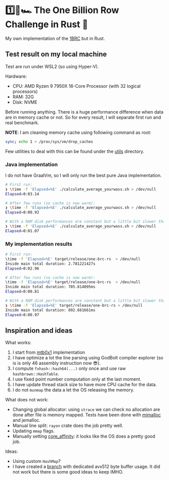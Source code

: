# 1️⃣🐝🏎️ The One Billion Row Challenge in Rust 🦀

My own implementation of the [1BRC](https://github.com/gunnarmorling/1brc) but in Rust.

## Test result on my local machine

Test are run under WSL2 (so using Hyper-V).

Hardware:

- CPU: AMD Ryzen 9 7950X 16-Core Processor (with 32 logical processors)
- RAM: 32G
- Disk: NVME

Before running anything. There is a huge performance difference when data are in memory cache or not.
So for every result, I will separate first run and real benchmark.

**NOTE**: I am cleaning memory cache using following command as root:

```sh
sync; echo 1 > /proc/sys/vm/drop_caches
```

Few utilities to deal with this can be found under the [utils](./utils/) directory.

### Java implementation

I do not have GraalVm, so I will only run the best pure Java implementation.

```sh
# First run:
❯ \time -f 'Elapsed=%E' ./calculate_average_yourwass.sh > /dev/null
Elapsed=0:03.14

# After few runs (so cache is now warm):
❯ \time -f 'Elapsed=%E' ./calculate_average_yourwass.sh > /dev/null
Elapsed=0:00.93

# With a RAM disk performances are constant but a little bit slower than pure memory cache.
❯ \time -f 'Elapsed=%E' ./calculate_average_yourwass.sh > /dev/null
Elapsed=0:01.07
```

### My implementation results

```sh
# First run:
\time -f 'Elapsed=%E' target/release/one-brc-rs  > /dev/null
Inside main total duration: 2.781221427s
Elapsed=0:02.96

# After few runs (so cache is now warm):
\time -f 'Elapsed=%E' target/release/one-brc-rs  > /dev/null
Inside main total duration: 705.814095ms
Elapsed=0:00.81

# With a RAM disk performances are constant but a little bit slower than pure memory cache.
❯ \time -f 'Elapsed=%E' target/release/one-brc-rs > /dev/null
Inside main total duration: 892.661661ms
Elapsed=0:00.97
```

## Inspiration and ideas

What works:

1. I start from [mtb0x1](https://github.com/mtb0x1/1brc) implementation
2. I have optimize a lot the line parsing using GodBolt compiler explorer (so is is only 46 assembly instruction now 😎).
3. I compute `fxhash::hash64(...)` only once and use raw `hashbrown::HashTable`.
4. I use fixed point number computation only at the last moment.
5. I have update thread stack size to have more CPU cache for the data.
6. I do not `munmap` the data a let the OS releasing the memory.

What does not work:

- Changing global allocator: using `strace` we can check no allocation are done after file is memory mapped.
  Tests have been done with [mimalloc](https://docs.rs/mimalloc/latest/mimalloc/) and jemalloc.
- Manual line split: `rayon` crate does the job pretty well.
- Updating `mmap` flags.
- Manually setting [core_affinity](https://docs.rs/core_affinity/latest/core_affinity/): it looks like the OS does a pretty good job.

Ideas:

- Using custom `HashMap`?
- I have created a [branch](https://github.com/arthurlm/one-brc-rs/tree/avx512) with dedicated avx512 byte buffer usage. It did not work but there is some good
  ideas to keep IMHO.
